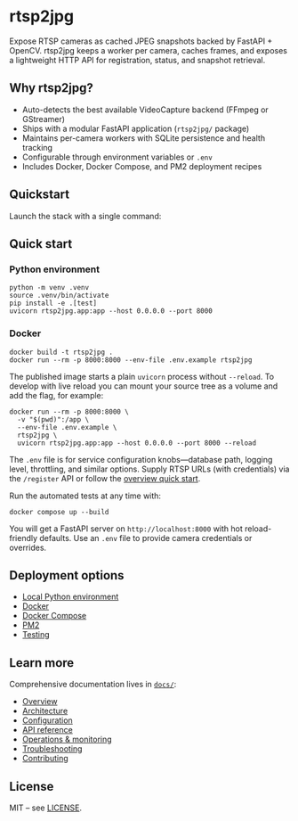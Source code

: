 # rtsp2jpg

Expose RTSP cameras as cached JPEG snapshots backed by FastAPI + OpenCV. rtsp2jpg keeps a worker per camera, caches frames, and exposes a lightweight HTTP API for registration, status, and snapshot retrieval.

## Why rtsp2jpg?
- Auto-detects the best available VideoCapture backend (FFmpeg or GStreamer)
- Ships with a modular FastAPI application (`rtsp2jpg/` package)
- Maintains per-camera workers with SQLite persistence and health tracking
- Configurable through environment variables or `.env`
- Includes Docker, Docker Compose, and PM2 deployment recipes

## Quickstart
Launch the stack with a single command:

## Quick start

### Python environment
```
python -m venv .venv
source .venv/bin/activate
pip install -e .[test]
uvicorn rtsp2jpg.app:app --host 0.0.0.0 --port 8000
```

### Docker
```
docker build -t rtsp2jpg .
docker run --rm -p 8000:8000 --env-file .env.example rtsp2jpg
```

The published image starts a plain `uvicorn` process without `--reload`. To
develop with live reload you can mount your source tree as a volume and add the
flag, for example:

```
docker run --rm -p 8000:8000 \
  -v "$(pwd)":/app \
  --env-file .env.example \
  rtsp2jpg \
  uvicorn rtsp2jpg.app:app --host 0.0.0.0 --port 8000 --reload
```

The `.env` file is for service configuration knobs—database path, logging level, throttling, and similar options.
Supply RTSP URLs (with credentials) via the `/register` API or follow the [overview quick start](docs/overview.md#quick-start).

Run the automated tests at any time with:
```
docker compose up --build
```

You will get a FastAPI server on `http://localhost:8000` with hot reload-friendly defaults. Use an `.env` file to provide camera credentials or overrides.

## Deployment options
- [Local Python environment](docs/deployment.md#python-env)
- [Docker](docs/deployment.md#docker)
- [Docker Compose](docs/deployment.md#docker-compose)
- [PM2](docs/deployment.md#pm2)
- [Testing](docs/deployment.md#testing)

## Learn more
Comprehensive documentation lives in [`docs/`](docs/index.md):

- [Overview](docs/overview.md)
- [Architecture](docs/architecture.md)
- [Configuration](docs/configuration.md)
- [API reference](docs/api.md)
- [Operations & monitoring](docs/operations.md)
- [Troubleshooting](docs/troubleshooting.md)
- [Contributing](docs/contributing.md)

## License
MIT – see [LICENSE](LICENSE).
